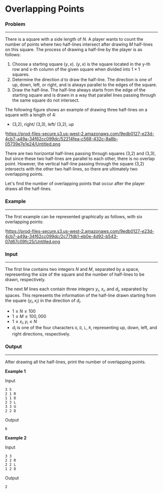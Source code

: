 # Overlapping Points

### Problem

---

There is a square with a side length of $N$. A player wants to count the number of points where two half-lines intersect after drawing $M$ half-lines on this square. The process of drawing a half-line by the player is as follows:

1. Choose a starting square $(y, x)$. $(y, x)$ is the square located in the y-th row and x-th column of the given square when divided into $1\times1$ squares.
2. Determine the direction $d$ to draw the half-line. The direction is one of up, down, left, or right, and is always parallel to the edges of the square.
3. Draw the half-line. The half-line always starts from the edge of the starting square and is drawn in a way that parallel lines passing through the same square do not intersect.

The following figure shows an example of drawing three half-lines on a square with a length of 4:

- (3,2), right/ (3,3), left/ (3,2), up

!https://prod-files-secure.s3.us-west-2.amazonaws.com/9edb0127-e23d-4cb7-a49a-34f62cc099dc/52214fea-c568-432c-8a8b-05739e7e1e24/Untitled.png

There are two horizontal half-lines passing through squares (3,2) and (3,3), but since these two half-lines are parallel to each other, there is no overlap point. However, the vertical half-line passing through the square (3,2) intersects with the other two half-lines, so there are ultimately two overlapping points.

Let's find the number of overlapping points that occur after the player draws all the half-lines.

### Example

---

The first example can be represented graphically as follows, with six overlapping points:

!https://prod-files-secure.s3.us-west-2.amazonaws.com/9edb0127-e23d-4cb7-a49a-34f62cc099dc/2c77fdb1-eb0e-4d92-b543-07d67c09fc25/Untitled.png

### Input

---

The first line contains two integers $N$ and $M$, separated by a space, representing the size of the square and the number of half-lines to be drawn, respectively.

The next $M$ lines each contain three integers $y_i$, $x_i$, and $d_i$, separated by spaces. This represents the information of the half-line drawn starting from the square $(y_i, x_i)$ in the direction of $d_i$.

- $1≤N≤100$
- $1≤M≤100,000$
- $1≤x_i,y_i≤N$
- $d_i$ is one of the four characters `U`, `D`, `L`, `R`, representing up, down, left, and right directions, respectively.

### Output

---

After drawing all the half-lines, print the number of overlapping points.

**Example 1**

Input

```
3 5
2 1 R
1 1 D
2 3 L
3 3 U
2 2 D

```

Output

```
6

```

**Example 2**

Input

```
3 3
2 2 R
2 2 L
1 2 D

```

Output
```
2
```
